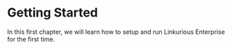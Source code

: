 # Getting Started

In this first chapter, we will learn how to setup and run Linkurious Enterprise for the first time.

